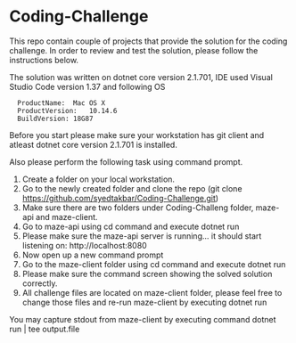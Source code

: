 # Coding-Challenge

This repo contain couple of projects that provide the solution for the coding challenge.
In order to review and test the solution, please follow the instructions below.

The solution was written on dotnet core version 2.1.701, IDE used Visual Studio Code version 1.37 and following OS 

      ProductName:	Mac OS X
      ProductVersion:	10.14.6
      BuildVersion:	18G87 

Before you start please make sure your workstation has git client and atleast dotnet core version 2.1.701 is installed.

Also please perform the following task using command prompt.

1. Create a folder on your local workstation.
2. Go to the newly created folder and clone the repo (git clone https://github.com/syedtakbar/Coding-Challenge.git)
3. Make sure there are two folders under Coding-Challeng folder, maze-api and maze-client.
4. Go to maze-api using cd command and execute dotnet run
5. Please make sure the maze-api server is running... it should start listening on: http://localhost:8080
6. Now open up a new command prompt
7. Go to the maze-client folder using cd command and execute dotnet run
8. Please make sure the command screen showing the solved solution correctly.
9. All challenge files are located on maze-client folder, please feel free to change those files and re-run maze-client by executing dotnet run

You may capture stdout from maze-client by executing command dotnet run | tee output.file


